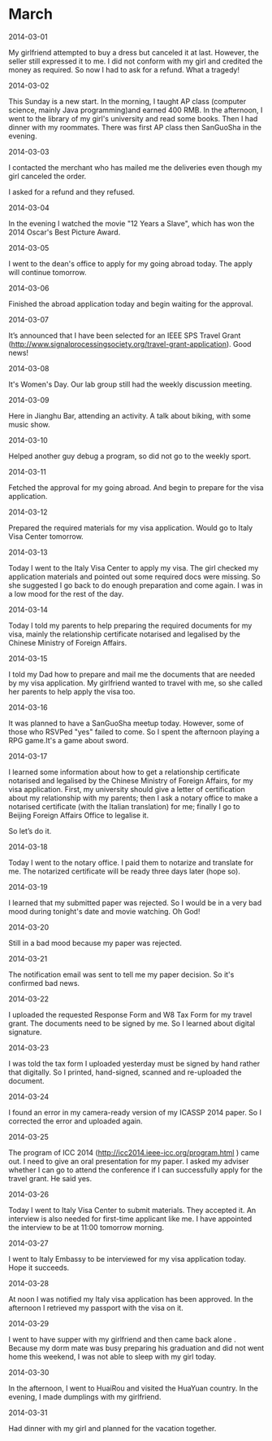 # March

2014-03-01

My girlfriend attempted to buy a dress but canceled it at last. However, the seller still expressed it to me.
I did not conform with my girl and credited the money as required. So now I had to ask for a refund.
What a tragedy!

2014-03-02

This Sunday is a new start. In the morning, I taught AP class (computer science, mainly Java programming)and earned 400 RMB.
In the afternoon, I went to the library of my girl's university and read some books. Then I had dinner with my roommates. There was first AP class then SanGuoSha in the evening.

2014-03-03

I contacted the merchant who has mailed me the deliveries even though my girl canceled the order.

I asked for a refund and they refused.

2014-03-04

In the evening I watched the movie "12 Years a Slave", which has won the 2014 Oscar's Best Picture Award.

2014-03-05

I went to the dean's office to apply for my going abroad today. The apply will continue tomorrow.

2014-03-06

Finished the abroad application today and begin waiting for the approval.

2014-03-07

It’s announced that I have been selected for an IEEE SPS Travel Grant (http://www.signalprocessingsociety.org/travel-grant-application). Good news!

2014-03-08

It's Women's Day. Our lab group still had the weekly discussion meeting.

2014-03-09

Here in Jianghu Bar, attending an activity. A talk about biking, with some music show.

2014-03-10

Helped another guy debug a program, so did not go to the weekly sport.

2014-03-11

Fetched the approval for my going abroad. And begin to prepare for the visa application.

2014-03-12

Prepared the required materials for my visa application. Would go to Italy Visa Center tomorrow.

2014-03-13

Today I went to the Italy Visa Center to apply my visa. The girl checked my application materials and pointed out some required docs were missing.
So she suggested I go back to do enough preparation and come again.
I was in a low mood for the rest of the day.

2014-03-14

Today I told my parents to help preparing the required documents for my visa, mainly the relationship certificate notarised and legalised by the Chinese Ministry of Foreign Affairs.

2014-03-15

I told my Dad how to prepare and mail me the documents that are needed by my visa application.
My girlfriend wanted to travel with me, so she called her parents to help apply the visa too.

2014-03-16

It was planned to have a SanGuoSha meetup today. However, some of those who RSVPed "yes" failed to come. So I spent the afternoon playing a RPG game.It's a game about sword.

2014-03-17

I learned some information about how to get a relationship certificate notarised and legalised by the Chinese
Ministry of Foreign Affairs, for my visa application. First, my university should give a letter of certification about my relationship with my parents;
then I ask a notary office to make a notarised certificate (with the Italian translation) for me; finally I go to Beijing Foreign Affairs Office to legalise it.

So let’s do it.

2014-03-18

Today I went to the notary office. I paid them to notarize and translate for me. The notarized certificate will be ready three days later (hope so).

2014-03-19

I learned that my submitted paper was rejected.
So I would be in a very bad mood during tonight's date and movie watching. Oh God!

2014-03-20

Still in a bad mood because my paper was rejected.

2014-03-21

The notification email was sent to tell me my paper decision. So it's confirmed bad news.

2014-03-22

I uploaded the requested Response Form and W8 Tax Form for my travel grant.
The documents need to be signed by me. So I learned about digital signature.

2014-03-23

I was told the tax form I uploaded yesterday must be signed by hand rather that digitally. So I printed, hand-signed, scanned and re-uploaded the document.

2014-03-24

I found an error in my camera-ready version of my ICASSP 2014 paper. So I corrected the error and uploaded again.

2014-03-25

The program of ICC 2014 (http://icc2014.ieee-icc.org/program.html ) came out. I need to give an oral presentation for my paper. I asked my adviser whether I can go to attend the conference if I can successfully apply for the travel grant. He said yes.

2014-03-26

Today I went to Italy Visa Center to submit materials. They accepted it. An interview is also needed for first-time applicant like me. I have appointed the interview to be at 11:00 tomorrow morning.

2014-03-27

I went to Italy Embassy to be interviewed for my visa application today. Hope it succeeds.

2014-03-28

At noon I was notified my Italy visa application has been approved. In the afternoon I retrieved my passport with the visa on it.

2014-03-29

I went to have supper with my girlfriend and then came back alone . Because my dorm mate was busy preparing his graduation and did not went home this weekend, I was not able to sleep with my girl today.

2014-03-30

In the afternoon, I went to HuaiRou and visited the HuaYuan country.
In the evening, I made dumplings with my girlfriend.

2014-03-31

Had dinner with my girl and planned for the vacation together.
